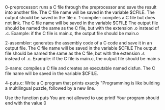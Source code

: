 0-preprocessor: runs a C file through the preprocessor and save the result into another file. The C file name will be saved in the variable $CFILE. The output should be saved in the file c.
1-compiler: compiles a C file but does not link. The C file name will be saved in the variable $CFILE
The output file should be named the same as the C file, but with the extension .o instead of .c.
Example: if the C file is main.c, the output file should be main.o

2-assembler: generates the assembly code of a C code and save it in an output file.
The C file name will be saved in the variable $CFILE
The output file should be named the same as the C file, but with the extension .s instead of .c.
Example: if the C file is main.c, the output file should be main.s

3-name: compiles a C file and creates an executable named cisfun.
The C file name will be saved in the variable $CFILE.

4-puts.c: Write a C program that prints exactly "Programming is like building a multilingual puzzle, followed by a new line.

Use the function puts
You are not allowed to use printf
Your program should end with the value 0

